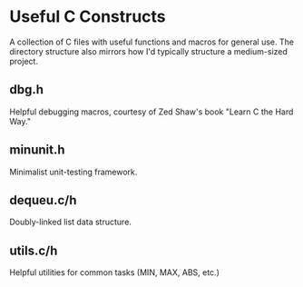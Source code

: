# Useful C Constructs #

A collection of C files with useful functions and macros for general use. The directory structure also mirrors how I'd typically structure
a medium-sized project.

## dbg.h

Helpful debugging macros, courtesy of Zed Shaw's book "Learn C the Hard Way."

## minunit.h

Minimalist unit-testing framework.

## dequeu.c/h

Doubly-linked list data structure.

## utils.c/h

Helpful utilities for common tasks (MIN, MAX, ABS, etc.)
